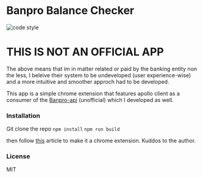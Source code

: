 # Banpro Balance Checker

![code style](https://img.shields.io/badge/code--style-JS%20STANDARD-yellow.svg)

# THIS IS NOT AN OFFICIAL APP

The above means that im in matter related or paid by the banking entity non the less, I beleive their system to be undeveloped (user experience-wise) and a more intuitive and smoother approch had to be developed.

This app is a simple chrome extension that features apollo client as a consumer of the [Banpro-api](https://github.com/victorstein/banpro-api) (unofficial) which I developed as well.

### Installation

Git clone the repo
```npm install```
```npm run build```

then follow [this](https://levelup.gitconnected.com/how-to-use-react-js-to-create-chrome-extension-in-5-minutes-2ddb11899815) article to make it a chrome extension. Kuddos to the author.

### License

MIT
